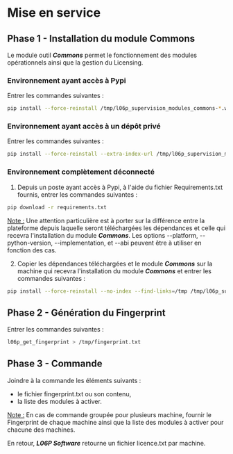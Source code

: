 # Mise en service

## Phase 1 - Installation du module Commons

Le module outil ***Commons*** permet le fonctionnement des modules opérationnels ainsi que la gestion du Licensing.

### Environnement ayant accès à Pypi

Entrer les commandes suivantes :
```bash
pip install --force-reinstall /tmp/l06p_supervision_modules_commons-*.whl
```

### Environnement ayant accès à un dépôt privé

Entrer les commandes suivantes :
```bash
pip install --force-reinstall --extra-index-url /tmp/l06p_supervision_modules_commons-*.whl
```

### Environnement complètement déconnecté

  1. Depuis un poste ayant accès à Pypi, à l'aide du fichier Requirements.txt fournis, entrer les commandes suivantes :
```bash
pip download -r requirements.txt
```
<u>Note :</u> Une attention particulière est à porter sur la différence entre la plateforme depuis laquelle seront téléchargées les dépendances et celle qui recevra l'installation du module ***Commons***. Les options --platform, --python-version, --implementation, et --abi peuvent être à utiliser en fonction des cas.

  2. Copier les dépendances téléchargées et le module ***Commons*** sur la machine qui recevra l'installation du module ***Commons*** et entrer les commandes suivantes :
```bash
pip install --force-reinstall --no-index --find-links=/tmp /tmp/l06p_supervision_modules_commons-*.whl
```

## Phase 2 - Génération du Fingerprint

Entrer les commandes suivantes :
```bash
l06p_get_fingerprint > /tmp/fingerprint.txt
```

## Phase 3 - Commande

Joindre à la commande les éléments suivants : 
  * le fichier fingerprint.txt ou son contenu,
  * la liste des modules à activer.

<u>Note :</u> En cas de commande groupée pour plusieurs machine, fournir le Fingerprint de chaque machine ainsi que la liste des modules à activer pour chacune des machines.

En retour, ***L06P Software*** retourne un fichier licence.txt par machine.
